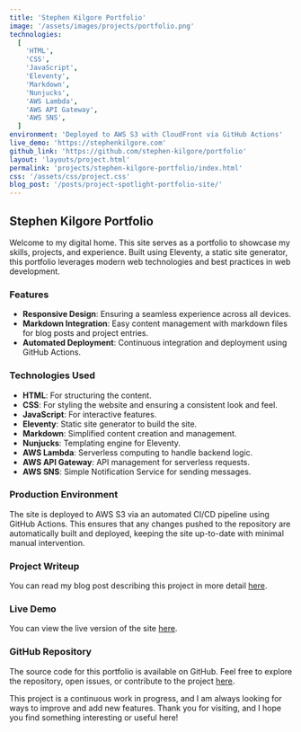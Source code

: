 ```yaml
---
title: 'Stephen Kilgore Portfolio'
image: '/assets/images/projects/portfolio.png'
technologies:
  [
    'HTML',
    'CSS',
    'JavaScript',
    'Eleventy',
    'Markdown',
    'Nunjucks',
    'AWS Lambda',
    'AWS API Gateway',
    'AWS SNS',
  ]
environment: 'Deployed to AWS S3 with CloudFront via GitHub Actions'
live_demo: 'https://stephenkilgore.com'
github_link: 'https://github.com/stephen-kilgore/portfolio'
layout: 'layouts/project.html'
permalink: 'projects/stephen-kilgore-portfolio/index.html'
css: '/assets/css/project.css'
blog_post: '/posts/project-spotlight-portfolio-site/'
---
```


## Stephen Kilgore Portfolio

Welcome to my digital home. This site serves as a portfolio to showcase my skills, projects, and experience. Built using Eleventy, a static site generator, this portfolio leverages modern web technologies and best practices in web development.

### Features

- **Responsive Design**: Ensuring a seamless experience across all devices.
- **Markdown Integration**: Easy content management with markdown files for blog posts and project entries.
- **Automated Deployment**: Continuous integration and deployment using GitHub Actions.

### Technologies Used

- **HTML**: For structuring the content.
- **CSS**: For styling the website and ensuring a consistent look and feel.
- **JavaScript**: For interactive features.
- **Eleventy**: Static site generator to build the site.
- **Markdown**: Simplified content creation and management.
- **Nunjucks**: Templating engine for Eleventy.
- **AWS Lambda**: Serverless computing to handle backend logic.
- **AWS API Gateway**: API management for serverless requests.
- **AWS SNS**: Simple Notification Service for sending messages.

### Production Environment

The site is deployed to AWS S3 via an automated CI/CD pipeline using GitHub Actions. This ensures that any changes pushed to the repository are automatically built and deployed, keeping the site up-to-date with minimal manual intervention.

### Project Writeup

You can read my blog post describing this project in more detail [here](https://stephenkilgore.com/posts/project-spotlight-portfolio-site/).

### Live Demo

You can view the live version of the site [here](https://stephenkilgore.com).

### GitHub Repository

The source code for this portfolio is available on GitHub. Feel free to explore the repository, open issues, or contribute to the project [here](https://github.com/stephen-kilgore/portfolio).

This project is a continuous work in progress, and I am always looking for ways to improve and add new features. Thank you for visiting, and I hope you find something interesting or useful here!
